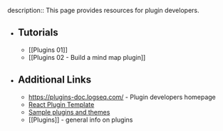 description:: This page provides resources for plugin developers.

- ## Tutorials
	- [[Plugins 01]]
	- [[Plugins 02 - Build a mind map plugin]]
- ## Additional Links
	- https://plugins-doc.logseq.com/ - Plugin developers homepage
	- [React Plugin Template](https://github.com/pengx17/logseq-plugin-template-react)
	- [Sample plugins and themes](https://github.com/logseq/logseq-plugin-samples)
	- [[Plugins]] - general info on plugins